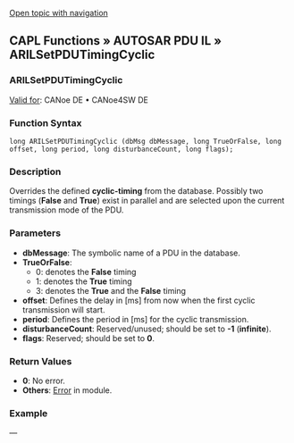 [Open topic with navigation](../../../../../CANoeDEFamily.htm#Topics/CAPLFunctions/AUTOSARpduIL/Functions/CAPLfunctionARILSetPDUTimingCyclic.md)

## CAPL Functions » AUTOSAR PDU IL » ARILSetPDUTimingCyclic

### ARILSetPDUTimingCyclic

[Valid for](../../../Shared/FeatureAvailability.md): CANoe DE • CANoe4SW DE

### Function Syntax

```plaintext
long ARILSetPDUTimingCyclic (dbMsg dbMessage, long TrueOrFalse, long offset, long period, long disturbanceCount, long flags);
```

### Description

Overrides the defined **cyclic-timing** from the database. Possibly two timings (**False** and **True**) exist in parallel and are selected upon the current transmission mode of the PDU.

### Parameters

- **dbMessage**: The symbolic name of a PDU in the database.
- **TrueOrFalse**:
  - 0: denotes the **False** timing
  - 1: denotes the **True** timing
  - 3: denotes the **True** and the **False** timing
- **offset**: Defines the delay in [ms] from now when the first cyclic transmission will start.
- **period**: Defines the period in [ms] for the cyclic transmission.
- **disturbanceCount**: Reserved/unused; should be set to **-1** (**infinite**).
- **flags**: Reserved; should be set to **0**.

### Return Values

- **0**: No error.
- **Others**: [Error](../../../CANoeCANalyzer/LibrariesPackages/AUTOSARpduIL/AUTOSARpduILReturnCodes.md) in module.

### Example

—

